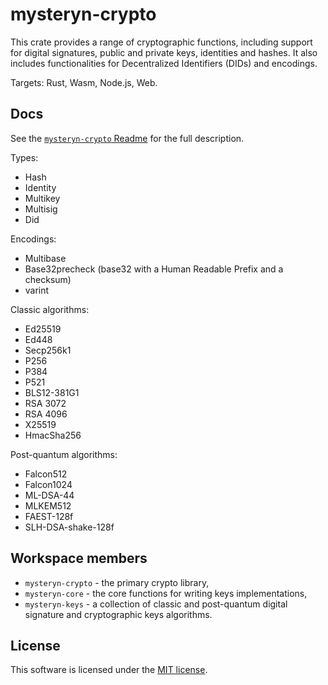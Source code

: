 # mysteryn-crypto

This crate provides a range of cryptographic functions, including support for digital signatures, public and private keys, identities and hashes. It also includes functionalities for Decentralized Identifiers (DIDs) and encodings.

Targets: Rust, Wasm, Node.js, Web.

## Docs

See the [`mysteryn-crypto` Readme](./mysteryn-crypto/README.md) for the full description.

Types:

- Hash
- Identity
- Multikey
- Multisig
- Did

Encodings:

- Multibase
- Base32precheck (base32 with a Human Readable Prefix and a checksum)
- varint

Classic algorithms:

- Ed25519
- Ed448
- Secp256k1
- P256
- P384
- P521
- BLS12-381G1
- RSA 3072
- RSA 4096
- X25519
- HmacSha256

Post-quantum algorithms:

- Falcon512
- Falcon1024
- ML-DSA-44
- MLKEM512
- FAEST-128f
- SLH-DSA-shake-128f

## Workspace members

- `mysteryn-crypto` - the primary crypto library,
- `mysteryn-core` - the core functions for writing keys implementations,
- `mysteryn-keys` - a collection of classic and post-quantum digital signature and cryptographic keys algorithms.

## License

This software is licensed under the [MIT license](./LICENSE).
